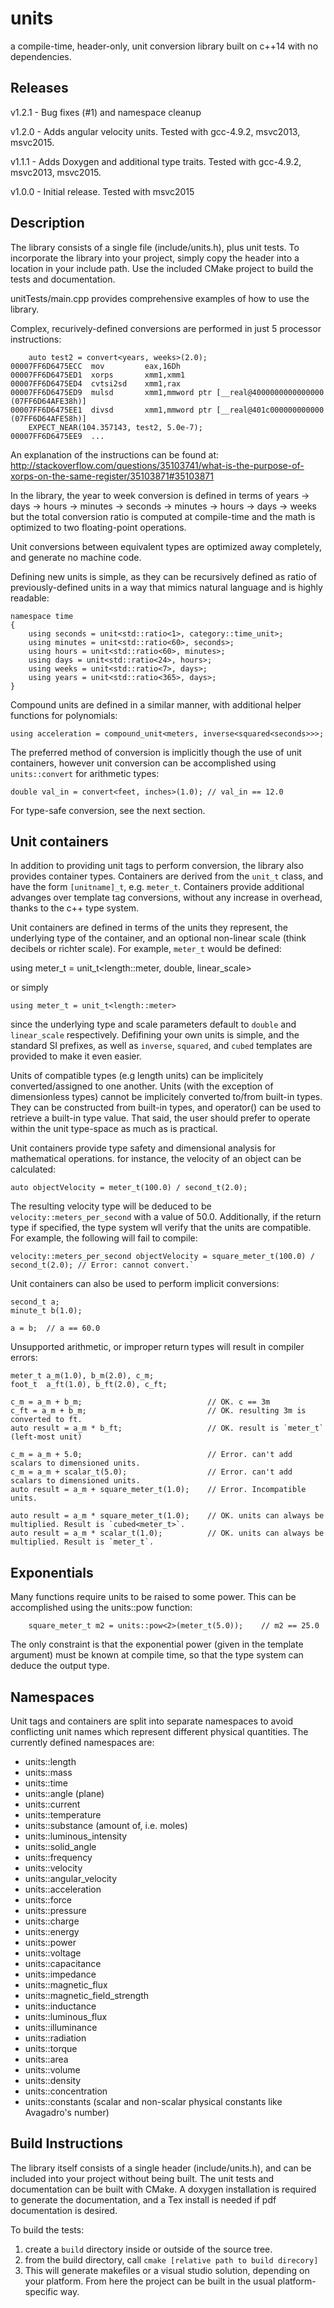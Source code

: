 # units
a compile-time, header-only, unit conversion library built on c++14 with no dependencies.

Releases
--------

v1.2.1 - Bug fixes (#1) and namespace cleanup

v1.2.0 - Adds angular velocity units. Tested with gcc-4.9.2, msvc2013, msvc2015.

v1.1.1 - Adds Doxygen and additional type traits. Tested with gcc-4.9.2, msvc2013, msvc2015.

v1.0.0 - Initial release. Tested with msvc2015

Description
-----------

The library consists of a single file (include/units.h), plus unit tests. To incorporate the library into your project, simply copy the header into a location in your include path. Use the included CMake project to build the tests and documentation.

unitTests/main.cpp provides comprehensive examples of how to use the library.

Complex, recurively-defined conversions are performed in just 5 processor instructions:

		auto test2 = convert<years, weeks>(2.0);
	00007FF6D6475ECC  mov         eax,16Dh  
	00007FF6D6475ED1  xorps       xmm1,xmm1  
	00007FF6D6475ED4  cvtsi2sd    xmm1,rax  
	00007FF6D6475ED9  mulsd       xmm1,mmword ptr [__real@4000000000000000 (07FF6D64AFE38h)]  
	00007FF6D6475EE1  divsd       xmm1,mmword ptr [__real@401c000000000000 (07FF6D64AFE58h)] 
		EXPECT_NEAR(104.357143, test2, 5.0e-7);
	00007FF6D6475EE9  ...

An explanation of the instructions can be found at: http://stackoverflow.com/questions/35103741/what-is-the-purpose-of-xorps-on-the-same-register/35103871#35103871

In the library, the year to week conversion is defined in terms of
years -> days -> hours -> minutes -> seconds -> minutes -> hours -> days -> weeks
but the total conversion ratio is computed at compile-time and the math is optimized to two floating-point operations.

Unit conversions between equivalent types are optimized away completely, and generate no machine code.

Defining new units is simple, as they can be recursively defined as ratio of previously-defined units in a way that mimics natural language and is highly readable:

	namespace time
	{
		using seconds = unit<std::ratio<1>, category::time_unit>;
		using minutes = unit<std::ratio<60>, seconds>;
		using hours = unit<std::ratio<60>, minutes>;
		using days = unit<std::ratio<24>, hours>;
		using weeks = unit<std::ratio<7>, days>;
		using years = unit<std::ratio<365>, days>;
	}

Compound units are defined in a similar manner, with additional helper functions for polynomials:

	using acceleration = compound_unit<meters, inverse<squared<seconds>>>;
	
The preferred method of conversion is implicitly though the use of unit containers, however unit conversion can be accomplished using `units::convert` for arithmetic types:

	double val_in = convert<feet, inches>(1.0);	// val_in == 12.0
	
For type-safe conversion, see the next section.

Unit containers
---------------

In addition to providing unit tags to perform conversion, the library also provides container types. Containers are derived from the `unit_t` class, and have the form `[unitname]_t`, e.g. `meter_t`. Containers provide additional advanges over template tag conversions, without any increase in overhead, thanks to the c++ type system.

Unit containers are defined in terms of the units they represent, the underlying type of the container, and an optional non-linear scale (think decibels or richter scale). For example, `meter_t` would be defined: 

   using meter_t = unit_t<length::meter, double, linear_scale>

or simply 

    using meter_t = unit_t<length::meter>

since the underlying type and scale parameters default to `double` and `linear_scale` respectively. Defifining your own units is simple, and the standard SI prefixes, as well as `inverse`, `squared`, and `cubed` templates are provided to make it even easier.

Units of compatible types (e.g length units) can be implicitely converted/assigned to one another. Units (with the exception of dimensionless types) cannot be implicitely converted to/from built-in types. They can be constructed from built-in types, and operator() can be used to retrieve a built-in type value. That said, the user should prefer to operate within the unit type-space as much as is practical. 

Unit containers provide type safety and dimensional analysis for mathematical operations. for instance, the velocity of an object can be calculated:

    auto objectVelocity = meter_t(100.0) / second_t(2.0);

The resulting velocity type will be deduced to be `velocity::meters_per_second` with a value of 50.0. Additionally, if the return type if specified, the type system wll verify that the units are compatible. For example, the following will fail to compile:

    velocity::meters_per_second objectVelocity = square_meter_t(100.0) / second_t(2.0); // Error: cannot convert.`

Unit containers can also be used to perform implicit conversions:

	second_t a;
	minute_t b(1.0);
	
	a = b;	// a == 60.0

Unsupported arithmetic, or improper return types will result in compiler errors:

	meter_t a_m(1.0), b_m(2.0), c_m;
	foot_t	a_ft(1.0), b_ft(2.0), c_ft;
	
	c_m = a_m + b_m;							// OK. c == 3m
	c_ft = a_m + b_m;							// OK. resulting 3m is converted to ft.
	auto result = a_m * b_ft;					// OK. result is `meter_t` (left-most unit)
	
	c_m = a_m + 5.0;							// Error. can't add scalars to dimensioned units.
	c_m = a_m + scalar_t(5.0);					// Error. can't add scalars to dimensioned units.
	auto result = a_m + square_meter_t(1.0);	// Error. Incompatible units.
	
	auto result = a_m * square_meter_t(1.0);	// OK. units can always be multiplied. Result is `cubed<meter_t>`.
	auto result = a_m * scalar_t(1.0); 			// OK. units can always be multiplied. Result is `meter_t`.
	
Exponentials
------------

Many functions require units to be raised to some power. This can be accomplished using the units::pow function:

		square_meter_t m2 = units::pow<2>(meter_t(5.0));	// m2 == 25.0
		
The only constraint is that the exponential power (given in the template argument) must be known at compile time, so that the type system can deduce the output type.

Namespaces
----------

Unit tags and containers are split into separate namespaces to avoid conflicting unit names which represent different physical quantities. The currently defined namespaces are:

- units::length
- units::mass
- units::time
- units::angle (plane)
- units::current
- units::temperature
- units::substance (amount of, i.e. moles)
- units::luminous_intensity
- units::solid_angle
- units::frequency
- units::velocity
- units::angular_velocity
- units::acceleration
- units::force
- units::pressure
- units::charge
- units::energy
- units::power
- units::voltage
- units::capacitance
- units::impedance
- units::magnetic_flux
- units::magnetic_field_strength
- units::inductance
- units::luminous_flux
- units::illuminance
- units::radiation
- units::torque
- units::area
- units::volume
- units::density
- units::concentration
- units::constants (scalar and non-scalar physical constants like Avagadro's number)

Build Instructions
------------------

The library itself consists of a single header (include/units.h), and can be included into your project without being built. The unit tests and documentation can be built with CMake. A doxygen installation is required to generate the documentation, and a Tex install is needed if pdf documentation is desired.

To build the tests:

1. create a `build` directory inside or outside of the source tree.
2. from the build directory, call `cmake [relative path to build direcory]`
3. This will generate makefiles or a visual studio solution, depending on your platform. From here the project can be built in the usual platform-specific way.

